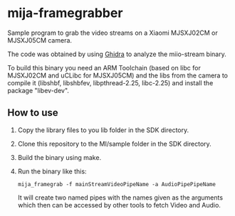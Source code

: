 # mija-framegrabber

Sample program to grab the video streams on a Xiaomi MJSXJ02CM or MJSXJ05CM camera.

The code was obtained by using [Ghidra](https://ghidra-sre.org/) to analyze the miio-stream binary.

To build this binary you need an ARM Toolchain (based on libc for MJSXJ02CM and uCLibc for MJSXJ05CM) and the libs from the camera to compile it (libshbf, libshbfev, libpthread-2.25, libc-2.25) and install the package "libev-dev". 

## How to use

1. Copy the library files to you lib folder in the SDK directory.
2. Clone this repository to the MI/sample folder in the SDK directory.
3. Build the binary using make.
4. Run the binary like this:

    ```
    mija_framegrab -f mainStreamVideoPipeName -a AudioPipePipeName
    ```
    
    It will create two named pipes with the names given as the arguments which then can be accessed by other tools to fetch Video and Audio.
    
    
    

